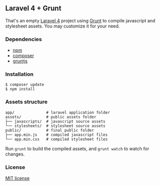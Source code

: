 ## Laravel 4 + Grunt

That's an empty [Laravel 4](http://github.com/laravel/laravel) project using [Grunt](https://github.com/gruntjs/grunt)
to compile javascript and stylesheet assets. You may customize it for your need.

### Dependencies

- [npm](http://nodejs.org/download/)
- [composer](http://getcomposer.org/download/)
- [gruntjs](http://gruntjs.com/getting-started)

### Installation

    $ composer update
    $ npm install

### Assets structure

    app/              # laravel application folder
    assets/           # public assets folder
    ├── javascripts/  # javascript source assets
    └── stylesheets/  # stylesheet source assets
    public/           # final public folder
    ├── app.min.js    # compiled javascript files
    └── app.min.css   # compiled stylesheet files

Run `grunt` to build the compiled assets, and `grunt watch` to watch for
changes.

### License

[MIT license](http://opensource.org/licenses/MIT)
